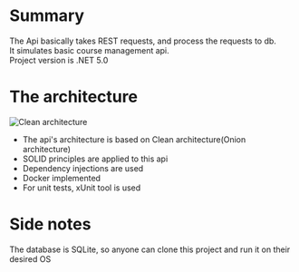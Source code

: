 # Summary  
The Api basically takes REST requests, and process the requests to db.  
It simulates basic course management api.  
Project version is .NET 5.0
# The architecture  
![Clean architecture](https://docs.microsoft.com/en-us/dotnet/architecture/modern-web-apps-azure/media/image5-7.png) 
- The api's architecture is based on Clean architecture(Onion architecture)  
- SOLID principles are applied to this api  
- Dependency injections are used  
- Docker implemented  
- For unit tests, xUnit tool is used  
# Side notes  
The database is SQLite, so anyone can clone this project and run it on their desired OS  